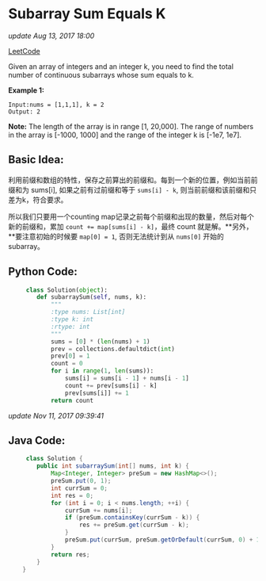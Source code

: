 # Subarray Sum Equals K

_update Aug 13, 2017 18:00_

[LeetCode](https://leetcode.com/problems/subarray-sum-equals-k/description/)

Given an array of integers and an integer k, you need to find the total number of continuous subarrays whose sum equals to k.

**Example 1:**

```text
Input:nums = [1,1,1], k = 2
Output: 2
```

**Note:** The length of the array is in range \[1, 20,000\]. The range of numbers in the array is \[-1000, 1000\] and the range of the integer k is \[-1e7, 1e7\].

## Basic Idea:

利用前缀和数组的特性，保存之前算出的前缀和。每到一个新的位置，例如当前前缀和为 sums\[i\], 如果之前有过前缀和等于 `sums[i] - k`, 则当前前缀和该前缀和只差为k，符合要求。

所以我们只要用一个counting map记录之前每个前缀和出现的数量，然后对每个新的前缀和，累加 `count += map[sums[i] - k]`，最终 count 就是解。**另外，**要注意初始的时候要 `map[0] = 1`, 否则无法统计到从 `nums[0]` 开始的subarray。

## Python Code:

```python
     class Solution(object):
        def subarraySum(self, nums, k):
            """
            :type nums: List[int]
            :type k: int
            :rtype: int
            """
            sums = [0] * (len(nums) + 1)
            prev = collections.defaultdict(int)
            prev[0] = 1
            count = 0
            for i in range(1, len(sums)):
                sums[i] = sums[i - 1] + nums[i - 1]
                count += prev[sums[i] - k]
                prev[sums[i]] += 1
            return count
```

_update Nov 11, 2017 09:39:41_

## Java Code:

```java
     class Solution {
        public int subarraySum(int[] nums, int k) {
            Map<Integer, Integer> preSum = new HashMap<>();
            preSum.put(0, 1);
            int currSum = 0;
            int res = 0;
            for (int i = 0; i < nums.length; ++i) {
                currSum += nums[i];
                if (preSum.containsKey(currSum - k)) {
                    res += preSum.get(currSum - k);
                }
                preSum.put(currSum, preSum.getOrDefault(currSum, 0) + 1);
            }
            return res;
        }
    }
```

